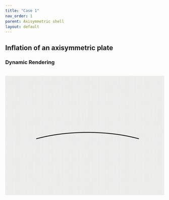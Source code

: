 ```yaml
---
title: "Case 1"
nav_order: 1
parent: Axisymmetric shell
layout: default
---
```


## Inflation of an axisymmetric plate


### Dynamic Rendering
<br/><img src='../assets/videos/ashell_1.gif' width="600">